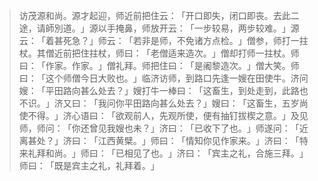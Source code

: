 > 访茂源和尚。源才起迎，师近前把住云：​「开口即失，闭口即丧。去此二途，请師別道。​」源以手掩鼻，师放开云：​「一步较易，两步较难。​」源云：​「着甚死急？​」师云：​「若非是师，不免诸方点检。​」僧参，师打一拄杖。其僧近前把住拄杖，师曰：​「老僧适来造次。​」僧却打师一拄杖。师曰：​「作家。作家。​」僧礼拜。师把住曰：​「是阇黎造次。​」僧大笑。师曰：​「这个师僧今日大败也。​」临济访师，到路口先逢一嫂在田使牛。济问嫂：​「平田路向甚么处去？​」嫂打牛一棒曰：​「这畜生，到处走到，此路也不识。​」济又曰：​「我问你平田路向甚么处去？​」嫂曰：​「这畜生，五岁尚使不得。​」济心语曰：​「欲观前人，先观所使，便有抽钉拔楔之意。​」及见师，师问：​「你还曾见我嫂也未？​」济曰：​「已收下了也。​」师遂问：​「近离甚处？​」济曰：​「江西黄檗。​」师曰：​「情知你见作家来。​」济曰：​「特来礼拜和尚。​」师曰：​「已相见了也。​」济曰：​「宾主之礼，合施三拜。​」师曰：​「既是宾主之礼，礼拜着。​」


